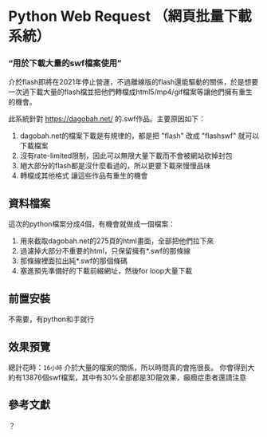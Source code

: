 # Python Web Request （網頁批量下載系統）
### “用於下載大量的swf檔案使用”

介於flash即將在2021年停止營運，不過離線版的flash還能驅動的關係，於是想要一次過下載大量的flash檔並把他們轉檔成html5/mp4/gif檔案等讓他們擁有重生的機會。

此系統針對 https://dagobah.net/ 的.swf作品。主要原因如下：
 1. dagobah.net的檔案下載是有規律的，都是把 "flash" 改成 "flashswf" 就可以下載檔案
 2. 沒有rate-limited限制，因此可以無限大量下載而不會被網站砍掉封包
 3. 絕大部分的flash都是沒什麼看過的，所以更要下載來慢慢品味
 4. 轉檔成其他格式 讓這些作品有重生的機會

## 資料檔案
這次的python檔案分成4個，有機會就做成一個檔案：
 1. 用來截取dagobah.net的275頁的html畫面，全部把他們拉下來
 2. 過濾掉大部分不重要的html，只保留擁有*.swf的那條線
 3. 那條線裡面拉出純*.swf的那個條碼
 4. 塞進預先準備好的下載前綴網址，然後for loop大量下載

## 前置安裝
不需要，有python和手就行

## 效果預覽
總計花時：`16小時`
介於大量的檔案的關係，所以時間真的會拖很長。
你會得到大約有13876個swf檔案，其中有30%全部都是3D龍效果，癲癇症患者還請注意

## 參考文獻
？
